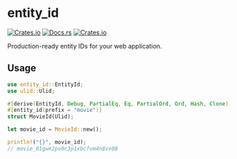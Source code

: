 # entity_id

[![Crates.io](https://img.shields.io/crates/v/entity_id.svg)](https://crates.io/crates/entity_id)
[![Docs.rs](https://docs.rs/entity_id/badge.svg)](https://docs.rs/entity_id/)
[![Crates.io](https://img.shields.io/crates/l/entity_id.svg)](https://github.com/maxdeviant/entity-id/blob/master/LICENSE)

Production-ready entity IDs for your web application.

## Usage

```rs
use entity_id::EntityId;
use ulid::Ulid;

#[derive(EntityId, Debug, PartialEq, Eq, PartialOrd, Ord, Hash, Clone)]
#[entity_id(prefix = "movie")]
struct MovieId(Ulid);

let movie_id = MovieId::new();

println!("{}", movie_id);
// movie_01gwe2pv0c3p1xbcfvm4n8vx08
```
